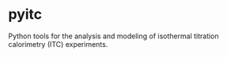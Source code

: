 pyitc
=====

Python tools for the analysis and modeling of isothermal titration calorimetry (ITC) experiments.
